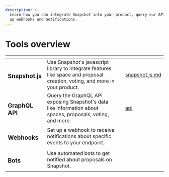 ```yaml
---
description: >-
  Learn how you can integrate Snapshot into your product, query our APIs or set
  up webhooks and notifications.
---
```


# Tools overview

<table data-view="cards"><thead><tr><th></th><th></th><th></th><th data-hidden data-card-target data-type="content-ref"></th></tr></thead><tbody><tr><td><h3>Snapshot.js</h3></td><td>Use Snapshot's javascript library to integrate features like space and proposal creation, voting, and more in your product.</td><td></td><td><a href="snapshot.js.md">snapshot.js.md</a></td></tr><tr><td><h3>GraphQL API</h3></td><td>Query the GraphQL API exposing Snapshot's data like information about spaces, proposals, voting, and more.</td><td></td><td><a href="api/">api</a></td></tr><tr><td><h3>Webhooks</h3></td><td>Set up a webhook to receive notifications about specific events to your endpoint.</td><td></td><td></td></tr><tr><td><h3>Bots</h3></td><td>Use automated bots to get notified about proposals on Snapshot.</td><td></td><td></td></tr></tbody></table>

###


